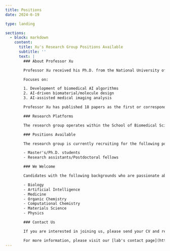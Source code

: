 ```yaml
---
title: Positions
date: 2024-6-19

type: landing

sections:
  - block: markdown
    content:
      title: Xu's Research Group Positions Available
      subtitle: ''
      text: |
        ### About Professor Xu

        Professor Xu received his Ph.D. from the National University of Singapore in 2020 and continued his postdoctoral research there from 2020 to 2022. In 2022, he joined the School of Biomedical Sciences and Engineering at South China University of Technology as a professor and Ph.D. advisor. Professor Xu currently leads several national-level youth talent projects, National Natural Science Foundation of China (NSFC) grants, and key sub-projects under the Ministry of Science and Technology.

        Focuses on:

        1. Development of biomedical AI algorithms
        2. AI-driven biomaterial/molecule design
        3. AI-assisted medical imaging analysis

        Professor Xu has published 18 papers as the first or corresponding author, including high-impact papers in journals such as J Am Chem Soc, Angew Chem Int Ed, and Adv Mater. His work has been cited over 7,000 times, with an H-index of 43.

        ### Research Platforms

        The research group operates within the School of Biomedical Sciences and Engineering at South China University of Technology and the National Engineering Research Center for Tissue Restoration and Reconstruction. The group aims to conduct cutting-edge research at the intersection of chemistry, medicine, biology, materials science, and artificial intelligence.

        ### Positions Available

        The research group is currently recruiting for the following positions:

        - Master's/Ph.D. students
        - Research assistants/Postdoctoral fellows

        ### We Welcome

        Candidates with the following backgrounds who are passionate about research:

        - Biology
        - Artificial Intelligence
        - Medicine
        - Organic Chemistry
        - Computational Chemistry
        - Materials Science
        - Physics

        ### Contact Us

        If you are interested in joining us, please send your CV and relevant materials to [xusd@scut.edu.cn](mailto:xusd@scut.edu.cn). We look forward to your application and to advancing biomedical and AI research together!

        For more information, please visit our [lab's contact page](https://xushidanggroup.github.io/contact/)
---
```

